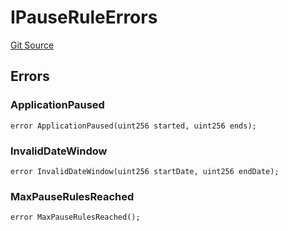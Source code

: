 # IPauseRuleErrors
[Git Source](https://github.com/thrackle-io/tron/blob/703713c2070ab34d0f0fc0114244d5a3fa7ac84a/src/common/IErrors.sol)


## Errors
### ApplicationPaused

```solidity
error ApplicationPaused(uint256 started, uint256 ends);
```

### InvalidDateWindow

```solidity
error InvalidDateWindow(uint256 startDate, uint256 endDate);
```

### MaxPauseRulesReached

```solidity
error MaxPauseRulesReached();
```

